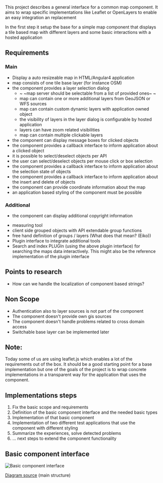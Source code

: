 This project describes a general interface for a
common map component.
It aims to wrap specific implementations like Leaflet
or OpenLayers to enable an easy integration an replacement

In the first step it setup the base for a simple map 
component that displays a tile based map with different
layers and some basic interactions with a hosted application

## Requirements
### Main
* Display a auto resizeable map in HTML/Angular4 application
* map consists of one tile base layer (for instance OSM)
* the component provides a layer selection dialog
  - ~ ~map server should be selectable from a list of provided ones~ ~
  - map can contain one or more additional layers from GeoJSON or WFS sources
  - map can contain custom dynamic layers with application owned object
  - the visibility of layers in the layer dialog is configurable by hosted application
  - layers can have zoom related visibilities 
  - map can contain multiple clickable layers
* the component can display message boxes for clicked objects
* the component provides a callback interface to inform application about a clicked object
* it is possible to select/deselect objects per API
* the user can select/deselect objects per mouse click or box selection
* the component provides a callback interface to inform application about the selection state of objects
* the component provides a callback interface to inform application about the insert and delete of objects
* the component can provide coordinate information about the map
* an application based styling of the component must be possible

### Additional
* the component can display additional copyright information 
+ measuring tool
+ client side grouped objects with API extendable group functions
+ free hand definition of groups / layers (What does that mean? (Eiko))
+ Plugin interface to integrate additional tools 
+ Search and index PLUGIn (using the above plugin interface) for searching the maps data interactively. This might also be the reference implementation of the plugin interface

## Points to research
* How can we handle the localization of component based strings?


## Non Scope
* Authentication also to layer sources is not part of the component
* The component doesn't provide own gis sources
* The component doesn't handle problems related to cross domain access
* Switchable base layer can be implemented later

## Note: 
Today some of us are using leaflet.js which enables a lot of the requirements out of the box. 
It should be a good starting point for a base implementation but one of the goals of the project is
to wrap concrete implementations in a transparent way for the application that uses the component.

## Implementations steps
1. Fix the basic scope and requirements
2. Definition of the basic component interface and the needed basic types
3. Implementation of that basic component
4. Implementation of two different test applications that use the component with different styling
5. Summarize the experiences, solve detected problems
6. ... next steps to extend the component functionality

## Basic component interface
![Basic component interface](https://www.plantuml.com/plantuml/png/5Or93eKm34FtdE9p09ezAwwIdmPQgPCoYElJRcm_sP8lDHJpMhOzDoeUsQNyajdG4q3m3K-sv7zN5khDk5cWNa4fbMu9dULubqB5SUGva1k99-cC43lfQi9O5nUtEFq3)

[Diagram source](docs/map.puml) (main structure)